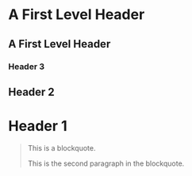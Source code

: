 
A First Level Header
====================

A First Level Header
--------------------

### Header 3
## Header 2
# Header 1
> This is a blockquote.
>
> This is the second paragraph in the blockquote.
>
